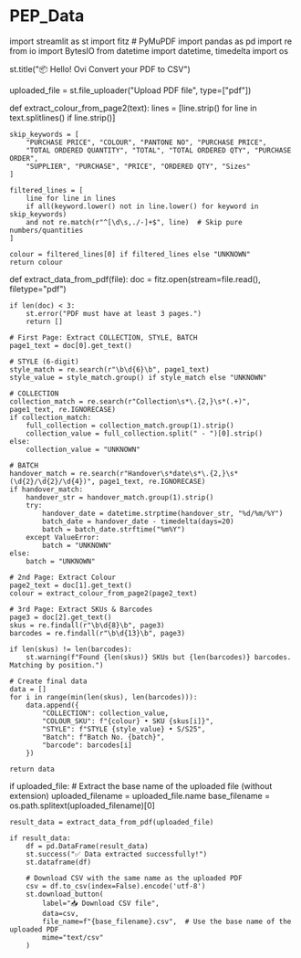 # PEP_Data
import streamlit as st
import fitz  # PyMuPDF
import pandas as pd
import re
from io import BytesIO
from datetime import datetime, timedelta
import os

st.title("📦 Hello! Ovi Convert your PDF to CSV")

uploaded_file = st.file_uploader("Upload PDF file", type=["pdf"])

def extract_colour_from_page2(text):
    lines = [line.strip() for line in text.splitlines() if line.strip()]

    skip_keywords = [
        "PURCHASE PRICE", "COLOUR", "PANTONE NO", "PURCHASE PRICE",
        "TOTAL ORDERED QUANTITY", "TOTAL", "TOTAL ORDERED QTY", "PURCHASE ORDER",
        "SUPPLIER", "PURCHASE", "PRICE", "ORDERED QTY", "Sizes"
    ]

    filtered_lines = [
        line for line in lines
        if all(keyword.lower() not in line.lower() for keyword in skip_keywords)
        and not re.match(r"^[\d\s,./-]+$", line)  # Skip pure numbers/quantities
    ]

    colour = filtered_lines[0] if filtered_lines else "UNKNOWN"
    return colour

def extract_data_from_pdf(file):
    doc = fitz.open(stream=file.read(), filetype="pdf")

    if len(doc) < 3:
        st.error("PDF must have at least 3 pages.")
        return []

    # First Page: Extract COLLECTION, STYLE, BATCH
    page1_text = doc[0].get_text()

    # STYLE (6-digit)
    style_match = re.search(r"\b\d{6}\b", page1_text)
    style_value = style_match.group() if style_match else "UNKNOWN"

    # COLLECTION
    collection_match = re.search(r"Collection\s*\.{2,}\s*(.+)", page1_text, re.IGNORECASE)
    if collection_match:
        full_collection = collection_match.group(1).strip()
        collection_value = full_collection.split(" - ")[0].strip()
    else:
        collection_value = "UNKNOWN"

    # BATCH
    handover_match = re.search(r"Handover\s*date\s*\.{2,}\s*(\d{2}/\d{2}/\d{4})", page1_text, re.IGNORECASE)
    if handover_match:
        handover_str = handover_match.group(1).strip()
        try:
            handover_date = datetime.strptime(handover_str, "%d/%m/%Y")
            batch_date = handover_date - timedelta(days=20)
            batch = batch_date.strftime("%m%Y")
        except ValueError:
            batch = "UNKNOWN"
    else:
        batch = "UNKNOWN"

    # 2nd Page: Extract Colour
    page2_text = doc[1].get_text()
    colour = extract_colour_from_page2(page2_text)

    # 3rd Page: Extract SKUs & Barcodes
    page3 = doc[2].get_text()
    skus = re.findall(r"\b\d{8}\b", page3)
    barcodes = re.findall(r"\b\d{13}\b", page3)

    if len(skus) != len(barcodes):
        st.warning(f"Found {len(skus)} SKUs but {len(barcodes)} barcodes. Matching by position.")

    # Create final data
    data = []
    for i in range(min(len(skus), len(barcodes))):
        data.append({
            "COLLECTION": collection_value,
            "COLOUR_SKU": f"{colour} • SKU {skus[i]}",
            "STYLE": f"STYLE {style_value} • S/S25",
            "Batch": f"Batch No. {batch}",
            "barcode": barcodes[i]
        })

    return data

if uploaded_file:
    # Extract the base name of the uploaded file (without extension)
    uploaded_filename = uploaded_file.name
    base_filename = os.path.splitext(uploaded_filename)[0]

    result_data = extract_data_from_pdf(uploaded_file)

    if result_data:
        df = pd.DataFrame(result_data)
        st.success("✅ Data extracted successfully!")
        st.dataframe(df)

        # Download CSV with the same name as the uploaded PDF
        csv = df.to_csv(index=False).encode('utf-8')
        st.download_button(
            label="📥 Download CSV file",
            data=csv,
            file_name=f"{base_filename}.csv",  # Use the base name of the uploaded PDF
            mime="text/csv"
        )
